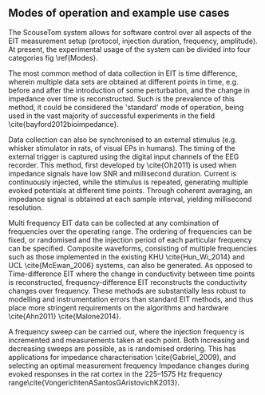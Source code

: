 ## Modes of operation and example use cases
The ScouseTom system allows for software control over all aspects of the EIT measurement setup (protocol, injection duration, frequency, amplitude). At present, the experimental usage of the system can be divided into four categories fig \ref{Modes}.

The most common method of data collection in EIT is time difference, wherein multiple data sets are obtained at different points in time, e.g. before and after the introduction of some perturbation, and the change in impedance over time is reconstructed. Such is the prevalence of this method, it could be considered the 'standard' mode of operation, being used in the vast majority of successful experiments in the field \cite{bayford2012bioimpedance}.

Data collection can also be synchronised to an external stimulus (e.g. whisker stimulator in rats, of visual EPs in humans). The timing of the external trigger is captured using the digital input channels of the EEG recorder. This method, first developed by \cite{Oh2011} is used when impedance signals have low SNR and millisecond duration. Current is continuously injected, while the stimulus is repeated, generating multiple evoked potentials at different time points. Through coherent averaging, an impedance signal is obtained at each sample interval, yielding millisecond resolution. 

Multi frequency EIT data can be collected at any combination of frequencies over the operating range. The ordering of frequencies can be fixed, or randomised and the injection period of each particular frequency can be specified. Composite waveforms, consisting of multiple frequencies such as those implemented in the existing KHU \cite{Hun_Wi_2014} and UCL \cite{McEwan_2006} systems, can also be generated. As opposed to Time-difference EIT where the change in conductivity between time points is reconstructed, frequency-difference EIT reconstructs the conductivity changes over frequency. These methods are substantially less robust to modelling and instrumentation errors than standard EIT methods, and thus place more stringent requirements on the algorithms and hardware \cite{Ahn2011} \cite{Malone2014}.

A frequency sweep can be carried out, where the injection frequency is incremented and measurements taken at each point. Both increasing and decreasing sweeps are possible, as is randomised ordering. This has applications for impedance characterisation \cite{Gabriel_2009}, and selecting an optimal measurement frequency Impedance changes during evoked responses in the rat cortex in the 225–1575 Hz frequency range\cite{VongerichtenASantosGAristovichK2013}.